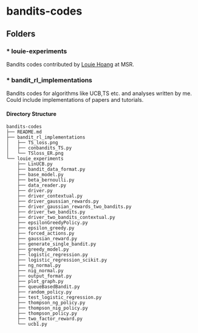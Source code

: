 # bandits-codes

## Folders

### * louie-experiments
Bandits codes contributed by [Louie Hoang](https://www.microsoft.com/en-us/research/people/lhoang/?from=http%3A%2F%2Fresearch.microsoft.com%2Fen-us%2Fpeople%2Flhoang) at MSR.

### * bandit_rl_implementations
Bandits codes for algorithms like UCB,TS etc. and analyses written by me. Could include implementations of papers and tutorials.

#### Directory Structure
```
bandits-codes
├── README.md
├── bandit_rl_implementations
│   ├── TS_loss.png
│   ├── conbandits_TS.py
│   └── TSloss_ER.png
└── louie_experiments
    ├── LinUCB.py
    ├── bandit_data_format.py
    ├── base_model.py
    ├── beta_bernoulli.py
    ├── data_reader.py
    ├── driver.py
    ├── driver_contextual.py
    ├── driver_gaussian_rewards.py
    ├── driver_gaussian_rewards_two_bandits.py
    ├── driver_two_bandits.py
    ├── driver_two_bandits_contextual.py
    ├── epsilonGreedyPolicy.py
    ├── epsilon_greedy.py
    ├── forced_actions.py
    ├── gaussian_reward.py
    ├── generate_single_bandit.py
    ├── greedy_model.py
    ├── logistic_regression.py
    ├── logistic_regression_scikit.py
    ├── ng_normal.py
    ├── nig_normal.py
    ├── output_format.py
    ├── plot_graph.py
    ├── queueBasedBandit.py
    ├── random_policy.py
    ├── test_logistic_regression.py
    ├── thompson_ng_policy.py
    ├── thompson_nig_policy.py
    ├── thompson_policy.py
    ├── two_factor_reward.py
    └── ucb1.py


```
